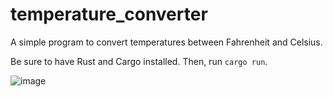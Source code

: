 # temperature_converter
A simple program to convert temperatures between Fahrenheit and Celsius.

Be sure to have Rust and Cargo installed.
Then, run `cargo run`.

![image](https://user-images.githubusercontent.com/42894690/235378419-386628b1-5e39-4206-924d-6b2df036bd4c.png)
